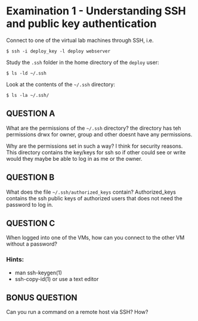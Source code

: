 # Examination 1 - Understanding SSH and public key authentication

Connect to one of the virtual lab machines through SSH, i.e.

    $ ssh -i deploy_key -l deploy webserver

Study the `.ssh` folder in the home directory of the `deploy` user:

    $ ls -ld ~/.ssh

Look at the contents of the `~/.ssh` directory:

    $ ls -la ~/.ssh/

## QUESTION A

What are the permissions of the `~/.ssh` directory?
the directory has teh permissions drwx for owner, group and other doesnt have any permissions. 

Why are the permissions set in such a way?
I think for security reasons. This directory contains the key/keys for ssh so if other could see or write would they maybe be able to log in as me or the owner. 

## QUESTION B

What does the file `~/.ssh/authorized_keys` contain?
Authorized_keys contains the ssh public keys of authorized users that does not need the password to log in.
## QUESTION C

When logged into one of the VMs, how can you connect to the
other VM without a password?

### Hints:

* man ssh-keygen(1)
* ssh-copy-id(1) or use a text editor

## BONUS QUESTION

Can you run a command on a remote host via SSH? How?
